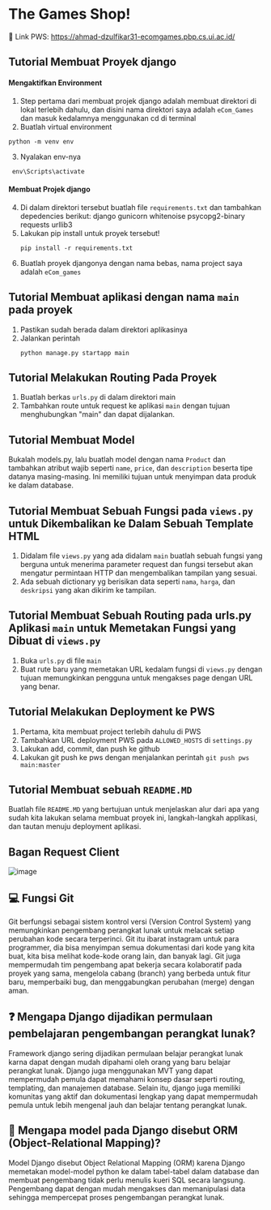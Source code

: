 ﻿# The Games Shop!
🔗 Link PWS: https://ahmad-dzulfikar31-ecomgames.pbp.cs.ui.ac.id/
## Tutorial Membuat Proyek django
#### Mengaktifkan Environment
1. Step pertama dari membuat projek django adalah membuat direktori di lokal terlebih dahulu, dan disini nama direktori saya adalah `eCom_Games` dan masuk kedalamnya menggunakan cd di terminal
2. Buatlah virtual environment
  ```
  python -m venv env
  ```
3. Nyalakan env-nya
  ```
   env\Scripts\activate
  ```
#### Membuat Projek django
4. Di dalam direktori tersebut buatlah file `requirements.txt` dan tambahkan depedencies berikut:
   django
  gunicorn
  whitenoise
  psycopg2-binary
  requests
  urllib3
5. Lakukan pip install untuk proyek tersebut!
   ```
   pip install -r requirements.txt
   ```
6. Buatlah proyek djangonya dengan nama bebas, nama project saya adalah `eCom_games`
## Tutorial Membuat aplikasi dengan nama `main` pada proyek
1. Pastikan sudah berada dalam direktori aplikasinya
2. Jalankan perintah
   ```
   python manage.py startapp main
   ```
## Tutorial Melakukan Routing Pada Proyek 
1. Buatlah berkas `urls.py` di dalam direktori main
2. Tambahkan route untuk request ke aplikasi `main` dengan tujuan menghubungkan "main" dan dapat dijalankan.
## Tutorial Membuat Model 
Bukalah models.py, lalu buatlah model dengan nama `Product` dan tambahkan atribut wajib seperti `name`, `price`, dan `description` beserta tipe datanya masing-masing. Ini memiliki tujuan untuk menyimpan data produk ke dalam database.
## Tutorial Membuat Sebuah Fungsi pada `views.py` untuk Dikembalikan ke Dalam Sebuah Template HTML
1. Didalam file `views.py` yang ada didalam `main` buatlah sebuah fungsi yang berguna untuk menerima parameter request dan fungsi tersebut akan mengatur permintaan HTTP dan mengembalikan tampilan yang sesuai.
2. Ada sebuah dictionary yg berisikan data seperti `nama`, `harga`, dan `deskripsi` yang akan dikirim ke tampilan.
## Tutorial Membuat Sebuah Routing pada urls.py Aplikasi `main` untuk Memetakan Fungsi yang Dibuat di `views.py`
1. Buka `urls.py` di file `main`
2. Buat rute baru yang memetakan URL kedalam fungsi di `views.py` dengan tujuan memungkinkan pengguna untuk mengakses page dengan URL yang benar.
## Tutorial Melakukan Deployment ke PWS
1. Pertama, kita membuat project terlebih dahulu di PWS
2. Tambahkan URL deployment PWS pada `ALLOWED_HOSTS` di `settings.py`
3. Lakukan add, commit, dan push ke github
4. Lakukan git push ke pws dengan menjalankan perintah `git push pws main:master`
## Tutorial Membuat sebuah `README.MD`
Buatlah file `README.MD` yang bertujuan untuk menjelaskan alur dari apa yang sudah kita lakukan selama membuat proyek ini, langkah-langkah applikasi, dan tautan menuju deployment aplikasi.

## Bagan Request Client
![image](https://github.com/user-attachments/assets/e15bde03-197f-4236-a77e-1c3690d559b5)

## 💻 Fungsi Git
Git berfungsi sebagai sistem kontrol versi (Version Control System) yang memungkinkan pengembang perangkat lunak untuk melacak setiap perubahan kode secara terperinci. Git itu ibarat instagram untuk para programmer, dia bisa menyimpan semua dokumentasi dari kode yang kita buat, kita bisa melihat kode-kode orang lain, dan banyak lagi. Git juga mempermudah tim pengembang apat bekerja secara kolaboratif pada proyek yang sama, mengelola cabang (branch) yang berbeda untuk fitur baru, memperbaiki bug, dan menggabungkan perubahan (merge) dengan aman.

## ❓ Mengapa Django dijadikan permulaan pembelajaran pengembangan perangkat lunak?
Framework django sering dijadikan permulaan belajar perangkat lunak karna dapat dengan mudah dipahami oleh orang yang baru belajar perangkat lunak. Django juga menggunakan MVT yang dapat mempermudah pemula dapat memahami konsep dasar seperti routing, templating, dan manajemen database. Selain itu, django juga memiliki komunitas yang aktif dan dokumentasi lengkap yang dapat mempermudah pemula untuk lebih mengenal jauh dan belajar tentang perangkat lunak.

## 🔑 Mengapa model pada Django disebut ORM (Object-Relational Mapping)?
Model Django disebut Object Relational Mapping (ORM) karena Django memetakan model-model python ke dalam tabel-tabel dalam database dan membuat pengembang tidak perlu menulis kueri SQL secara langsung. Pengembang dapat dengan mudah mengakses dan memanipulasi data sehingga mempercepat proses pengembangan perangkat lunak.




